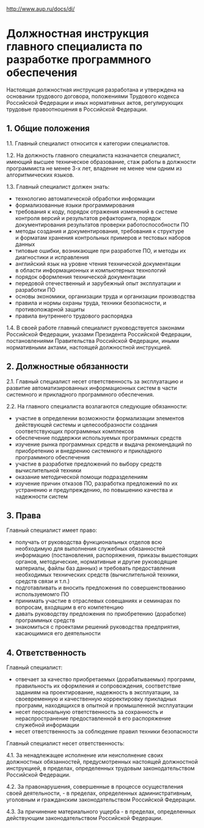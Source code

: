http://www.aup.ru/docs/di/

# Должностная инструкция главного специалиста по разработке программного обеспечения

Настоящая должностная инструкция разработана и утверждена на основании трудового договора,
положениями Трудового кодекса Российской  Федерации и иных нормативных
актов, регулирующих трудовые правоотношения в Российской Федерации.

## 1. Общие положения

1.1. Главный специалист относится к категории специалистов.

1.2. На должность главного специалиста назначается специалист, имеющий высшее техническое образование,
стаж работы в должности программиста не менее 3-х лет, владение не менее чем одним из алгоритмических языков.

1.3. Главный специалист должен знать:

- технологию автоматической обработки информации
- формализованные языки программирования
- требования к коду, порядок отражения изменений в системе контроля версий и результатов рефакторинга, порядок документирования результатов проверки работоспособности ПО
- методы создания и документирования, требования к структуре и форматам хранения контрольных примеров и тестовых наборов данных
- типовые ошибки, возникающие при разработке ПО, и методы их диагностики и исправления
- английский язык на уровне чтения технической документации в области информационных и компьютерных технологий
- порядок оформления технической документации
- передовой отечественный и зарубежный опыт эксплуатации и разработки ПО
- основы экономики, организации труда и организации производства
- правила и нормы охраны труда, техники безопасности, и противопожарной защиты
- правила внутреннего трудового распорядка

1.4. В своей работе главный специалист руководствуется законами Российской Федерации, указами Президента Российской Федерации,
постановлениями Правительства Российской Федерации, иными нормативными актами, настоящей должностной инструкцией.

## 2. Должностные обязанности

2.1. Главный специалист несет ответственность за эксплуатацию и развитие автоматизированных информационных систем в части системного и прикладного программного обеспечения.

2.2. На главного специалиста возлагаются следующие обязанности:

- участие в определении возможности формализации элементов действующей системы и целесообразности создания соответствующих программных комплексов
- обеспечение поддержки используемых программных средств
- изучение рынка программных средств и выдача рекомендаций по приобретению и внедрению системного и прикладного программного обеспечения
- участие в разработке предложений по выбору средств вычислительной техники
- оказание методической помощи подразделениям
- изучение причин отказов ПО, разработка предложений по их устранению и предупреждению, по повышению качества и надежности систем

## 3. Права

Главный специалист имеет право:

- получать от руководства функциональных отделов всю необходимую для выполнения служебных обязанностей информацию (постановления, распоряжения, приказы вышестоящих органов, методические, нормативные и другие руководящие материалы, файлы баз данных) и требовать предоставления необходимых технических средств (вычислительной техники, средств связи и т.п.)
- подготавливать и вносить предложения по совершенствованию используемомго ПО
- принимать участие в отраслевых совещаниях и семинарах по вопросам, входящим в его компетенцию
- давать руководству предложения по приобретению (доработке) программных средств
- знакомиться с проектами решений руководства  предприятия, касающимися его деятельности

## 4. Ответственность

Главный специалист:

- отвечает за качество приобретаемых (дорабатываемых) программ, правильность их оформления и сопровождения, соответствие заданиям на проектирование, надежность в эксплуатации, за своевременную и качественную корректировку прикладных программ, находящихся в опытной и промышленной эксплуатации
- несет персональную ответственность за сохранность и нераспространение предоставленной в его распоряжение служебной информации
- несет ответственность за соблюдение правил техники безопасности

Главный специалист несет ответственность:

4.1. За ненадлежащее исполнение или неисполнение своих должностных обязанностей, предусмотренных настоящей должностной инструкцией, в пределах, определенных трудовым законодательством Российской Федерации.

4.2. За правонарушения, совершенные в процессе осуществления своей деятельности, - в пределах, определенных административным, уголовным и гражданским законодательством Российской Федерации.

4.3. За причинение материального ущерба - в пределах, определенных действующим законодательством Российской Федерации.
